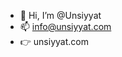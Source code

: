 - 👋 Hi, I’m @Unsiyyat
- 📫 info@unsiyyat.com
- 👉 unsiyyat.com

<!---
Unsiyyat/Unsiyyat is a ✨ special ✨ repository because its `README.md` (this file) appears on your GitHub profile.
You can click the Preview link to take a look at your changes.
--->
